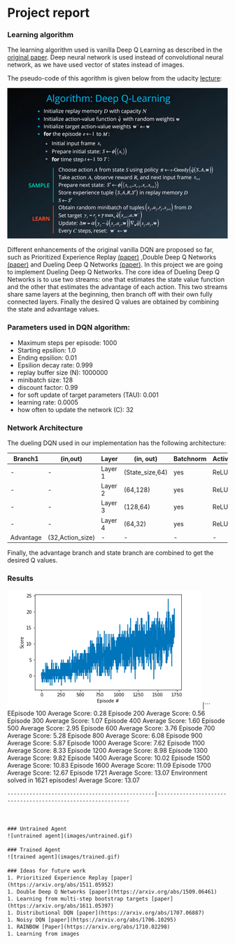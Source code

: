 # Project report
### Learning algorithm

The learning algorithm used is vanilla Deep Q Learning as described in the [original paper](https://storage.googleapis.com/deepmind-media/dqn/DQNNaturePaper.pdf). Deep neural network is used instead of convolutional neural network, as we have used vector of states instead of images. 

The pseudo-code of this agorithm is given below from the udacity [lecture](https://www.youtube.com/watch?v=MqTXoCxQ_eY):

![DQN Algorithm](images/dqn_algorithm.png)

Different enhancements of the original vanilla DQN are proposed so far, such as Prioritized Experience Replay [(paper)](https://arxiv.org/abs/1511.05952) ,Double Deep Q Networks [(paper)](https://arxiv.org/abs/1509.06461) and Dueling Deep Q Networks [(paper)](https://arxiv.org/abs/1511.06581). In this project we are going to implement Dueling Deep Q Networks. The core idea of Dueling Deep Q Networks is to use two streams: one that estimates the state value function and the other that estimates the advantage of each action. This two streams share same layers at the beginning, then branch off with their own fully connected layers. Finally the desired Q values are obtained by combining the state and advantage values.

### Parameters used in DQN algorithm:

* Maximum steps per episode: 1000
* Starting epsilion: 1.0
* Ending epsilion: 0.01
* Epsilion decay rate: 0.999
* replay buffer size (N): 1000000  
* minibatch size: 128         
* discount factor: 0.99            
* for soft update of target parameters (TAU): 0.001              
* learning rate: 0.0005               
* how often to update the network (C): 32        

### Network Architecture

The dueling DQN used in our implementation has the following architecture:

Branch1      |(in,out)|Layer        | (in, out) | Batchnorm | Activation|Branch2  |(in,out)      
------------ | -------|-------------|-----------|-----------|-----------|---------|--------
-|-|Layer 1 | (State_size,64)|yes|ReLU|-|-
-|-|Layer 2 | (64,128)|yes|ReLU|-|-
-|-|Layer 3 | (128,64)|yes|ReLU|-|-
-|-|Layer 4 | (64,32)|yes|ReLU|-|-
Advantage| (32,Action_size)|-|-|-|-|State|(32,1)

Finally, the advantage branch and state branch are combined to get the desired Q values.

### Results

![plot](images/plot_navigation_dueling.png)|```
EEpisode 100	Average Score: 0.28
Episode 200	Average Score: 0.56
Episode 300	Average Score: 1.07
Episode 400	Average Score: 1.60
Episode 500	Average Score: 2.95
Episode 600	Average Score: 3.76
Episode 700	Average Score: 5.28
Episode 800	Average Score: 6.08
Episode 900	Average Score: 5.87
Episode 1000	Average Score: 7.62
Episode 1100	Average Score: 8.33
Episode 1200	Average Score: 8.98
Episode 1300	Average Score: 9.82
Episode 1400	Average Score: 10.02
Episode 1500	Average Score: 10.83
Episode 1600	Average Score: 11.09
Episode 1700	Average Score: 12.67
Episode 1721	Average Score: 13.07
Environment solved in 1621 episodes!	Average Score: 13.07
```
-----------------------------------------------|-------------------------------------------------------------



### Untrained Agent
![untrained agent](images/untrained.gif)

### Trained Agent
![trained agent](images/trained.gif)

### Ideas for future work
1. Prioritized Experience Replay [paper](https://arxiv.org/abs/1511.05952)
1. Double Deep Q Networks [paper](https://arxiv.org/abs/1509.06461)
1. Learning from multi-step bootstrap targets [paper](https://arxiv.org/abs/1611.05397)
1. Distributional DQN [paper](https://arxiv.org/abs/1707.06887)
1. Noisy DQN [paper](https://arxiv.org/abs/1706.10295)
1. RAINBOW [Paper](https://arxiv.org/abs/1710.02298)
1. Learning from images
